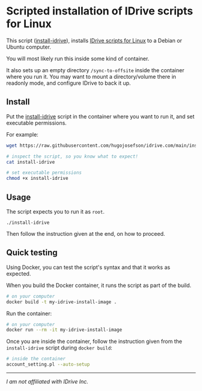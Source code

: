 # Scripted installation of IDrive scripts for Linux

This script ([install-idrive](install-idrive)), installs
[IDrive scripts for Linux](https://www.idrive.com/online-backup-linux) to a
Debian or Ubuntu computer.

You will most likely run this inside some kind of container.

It also sets up an empty directory `/sync-to-offsite` inside the container where
you run it. You may want to mount a directory/volume there in readonly mode, and
configure IDrive to back it up.

## Install

Put the [install-idrive](install-idrive) script in the container where you want
to run it, and set executable permissions.

For example:

```sh
wget https://raw.githubusercontent.com/hugojosefson/idrive.com/main/install-idrive

# inspect the script, so you know what to expect!
cat install-idrive

# set executable permissions
chmod +x install-idrive
```

## Usage

The script expects you to run it as `root`.

```
./install-idrive
```

Then follow the instruction given at the end, on how to proceed.

## Quick testing

Using Docker, you can test the script's syntax and that it works as expected.

When you build the Docker container, it runs the script as part of the build.

```sh
# on your computer
docker build -t my-idrive-install-image .
```

Run the container:

```sh
# on your computer
docker run --rm -it my-idrive-install-image
```

Once you are inside the container, follow the instruction given from the
`install-idrive` script during `docker build`:

```sh
# inside the container
account_setting.pl --auto-setup
```

---

_I am not affiliated with IDrive Inc._
